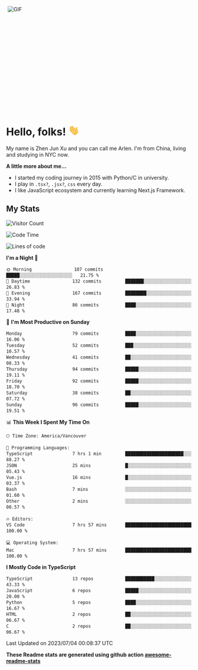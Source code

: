 <img align="right" alt="GIF" src="https://media.giphy.com/media/xUA7bdpLxQhsSQdyog/giphy.gif" width="500" height="320" />

# Hello, folks! <img src="https://raw.githubusercontent.com/arlenxuzj/arlenxuzj/master/assets/wave.gif" width="30px">

My name is Zhen Jun Xu and you can call me Arlen. I'm from China, living and studying in NYC now.

**A little more about me...**

 - I started my coding journey in 2015 with Python/C in university.
 - I play in `.tsx?`, `.jsx?`, `css` every day.
 - I like JavaScript ecosystem and currently learning Next.js Framework.

## My Stats

![Visitor Count](https://komarev.com/ghpvc/?username=arlenxuzj&color=blue&label=Profile+Views)

<!--START_SECTION:waka-->
![Code Time](http://img.shields.io/badge/Code%20Time-3%2C339%20hrs%206%20mins-blue)

![Lines of code](https://img.shields.io/badge/From%20Hello%20World%20I%27ve%20Written-884.7%20thousand%20lines%20of%20code-blue)

**I'm a Night 🦉** 

```text
🌞 Morning                107 commits         █████░░░░░░░░░░░░░░░░░░░░   21.75 % 
🌆 Daytime                132 commits         ███████░░░░░░░░░░░░░░░░░░   26.83 % 
🌃 Evening                167 commits         ████████░░░░░░░░░░░░░░░░░   33.94 % 
🌙 Night                  86 commits          ████░░░░░░░░░░░░░░░░░░░░░   17.48 % 
```
📅 **I'm Most Productive on Sunday** 

```text
Monday                   79 commits          ████░░░░░░░░░░░░░░░░░░░░░   16.06 % 
Tuesday                  52 commits          ███░░░░░░░░░░░░░░░░░░░░░░   10.57 % 
Wednesday                41 commits          ██░░░░░░░░░░░░░░░░░░░░░░░   08.33 % 
Thursday                 94 commits          █████░░░░░░░░░░░░░░░░░░░░   19.11 % 
Friday                   92 commits          █████░░░░░░░░░░░░░░░░░░░░   18.70 % 
Saturday                 38 commits          ██░░░░░░░░░░░░░░░░░░░░░░░   07.72 % 
Sunday                   96 commits          █████░░░░░░░░░░░░░░░░░░░░   19.51 % 
```


📊 **This Week I Spent My Time On** 

```text
🕑︎ Time Zone: America/Vancouver

💬 Programming Languages: 
TypeScript               7 hrs 1 min         ██████████████████████░░░   88.27 % 
JSON                     25 mins             █░░░░░░░░░░░░░░░░░░░░░░░░   05.43 % 
Vue.js                   16 mins             █░░░░░░░░░░░░░░░░░░░░░░░░   03.37 % 
Bash                     7 mins              ░░░░░░░░░░░░░░░░░░░░░░░░░   01.60 % 
Other                    2 mins              ░░░░░░░░░░░░░░░░░░░░░░░░░   00.57 % 

🔥 Editors: 
VS Code                  7 hrs 57 mins       █████████████████████████   100.00 % 

💻 Operating System: 
Mac                      7 hrs 57 mins       █████████████████████████   100.00 % 
```

**I Mostly Code in TypeScript** 

```text
TypeScript               13 repos            ███████████░░░░░░░░░░░░░░   43.33 % 
JavaScript               6 repos             █████░░░░░░░░░░░░░░░░░░░░   20.00 % 
Python                   5 repos             ████░░░░░░░░░░░░░░░░░░░░░   16.67 % 
HTML                     2 repos             ██░░░░░░░░░░░░░░░░░░░░░░░   06.67 % 
C                        2 repos             ██░░░░░░░░░░░░░░░░░░░░░░░   06.67 % 
```




 Last Updated on 2023/07/04 00:08:37 UTC
<!--END_SECTION:waka-->

**These Readme stats are generated using github action [awesome-readme-stats](https://github.com/anmol098/waka-readme-stats)**

